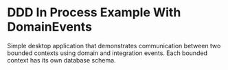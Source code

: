 # DDD In Process Example With DomainEvents

Simple desktop application that demonstrates communication between two bounded contexts using domain and integration events.
Each bounded context has its own database schema.
